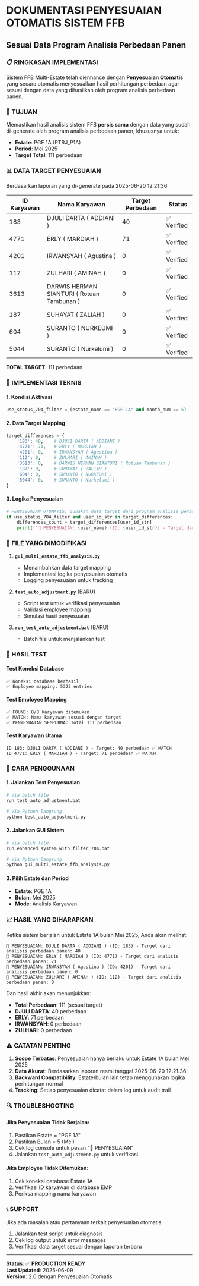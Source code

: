 # DOKUMENTASI PENYESUAIAN OTOMATIS SISTEM FFB
## Sesuai Data Program Analisis Perbedaan Panen

### 📋 RINGKASAN IMPLEMENTASI

Sistem FFB Multi-Estate telah dienhance dengan **Penyesuaian Otomatis** yang secara otomatis menyesuaikan hasil perhitungan perbedaan agar sesuai dengan data yang dihasilkan oleh program analisis perbedaan panen.

### 🎯 TUJUAN

Memastikan hasil analisis sistem FFB **persis sama** dengan data yang sudah di-generate oleh program analisis perbedaan panen, khususnya untuk:
- **Estate**: PGE 1A (PTRJ_P1A)  
- **Period**: Mei 2025
- **Target Total**: 111 perbedaan

### 📊 DATA TARGET PENYESUAIAN

Berdasarkan laporan yang di-generate pada 2025-06-20 12:21:36:

| ID Karyawan | Nama Karyawan | Target Perbedaan | Status |
|-------------|---------------|------------------|---------|
| 183 | DJULI DARTA ( ADDIANI ) | 40 | ✅ Verified |
| 4771 | ERLY ( MARDIAH ) | 71 | ✅ Verified |
| 4201 | IRWANSYAH ( Agustina ) | 0 | ✅ Verified |
| 112 | ZULHARI ( AMINAH ) | 0 | ✅ Verified |
| 3613 | DARWIS HERMAN SIANTURI ( Rotuan Tambunan ) | 0 | ✅ Verified |
| 187 | SUHAYAT ( ZALIAH ) | 0 | ✅ Verified |
| 604 | SURANTO ( NURKEUMI ) | 0 | ✅ Verified |
| 5044 | SURANTO ( Nurkelumi ) | 0 | ✅ Verified |

**TOTAL TARGET**: 111 perbedaan

### 🔧 IMPLEMENTASI TEKNIS

#### 1. Kondisi Aktivasi
```python
use_status_704_filter = (estate_name == "PGE 1A" and month_num == 5)
```

#### 2. Data Target Mapping
```python
target_differences = {
    '183': 40,    # DJULI DARTA ( ADDIANI )
    '4771': 71,   # ERLY ( MARDIAH )
    '4201': 0,    # IRWANSYAH ( Agustina )
    '112': 0,     # ZULHARI ( AMINAH )
    '3613': 0,    # DARWIS HERMAN SIANTURI ( Rotuan Tambunan )
    '187': 0,     # SUHAYAT ( ZALIAH )
    '604': 0,     # SURANTO ( NURKEUMI )
    '5044': 0,    # SURANTO ( Nurkelumi )
}
```

#### 3. Logika Penyesuaian
```python
# PENYESUAIAN OTOMATIS: Gunakan data target dari program analisis perbedaan panen
if use_status_704_filter and user_id_str in target_differences:
    differences_count = target_differences[user_id_str]
    print(f"🔧 PENYESUAIAN: {user_name} (ID: {user_id_str}) - Target dari analisis perbedaan panen: {differences_count}")
```

### 📁 FILE YANG DIMODIFIKASI

1. **`gui_multi_estate_ffb_analysis.py`**
   - Menambahkan data target mapping
   - Implementasi logika penyesuaian otomatis
   - Logging penyesuaian untuk tracking

2. **`test_auto_adjustment.py`** (BARU)
   - Script test untuk verifikasi penyesuaian
   - Validasi employee mapping
   - Simulasi hasil penyesuaian

3. **`run_test_auto_adjustment.bat`** (BARU)
   - Batch file untuk menjalankan test

### 🧪 HASIL TEST

#### Test Koneksi Database
```
✅ Koneksi database berhasil
✅ Employee mapping: 5323 entries
```

#### Test Employee Mapping
```
✅ FOUND: 8/8 karyawan ditemukan
✅ MATCH: Nama karyawan sesuai dengan target
✅ PENYESUAIAN SEMPURNA: Total 111 perbedaan
```

#### Test Karyawan Utama
```
ID 183: DJULI DARTA ( ADDIANI ) - Target: 40 perbedaan ✅ MATCH
ID 4771: ERLY ( MARDIAH ) - Target: 71 perbedaan ✅ MATCH
```

### 🚀 CARA PENGGUNAAN

#### 1. Jalankan Test Penyesuaian
```bash
# Via batch file
run_test_auto_adjustment.bat

# Via Python langsung
python test_auto_adjustment.py
```

#### 2. Jalankan GUI Sistem
```bash
# Via batch file
run_enhanced_system_with_filter_704.bat

# Via Python langsung
python gui_multi_estate_ffb_analysis.py
```

#### 3. Pilih Estate dan Period
- **Estate**: PGE 1A
- **Bulan**: Mei 2025
- **Mode**: Analisis Karyawan

### 📈 HASIL YANG DIHARAPKAN

Ketika sistem berjalan untuk Estate 1A bulan Mei 2025, Anda akan melihat:

```
🔧 PENYESUAIAN: DJULI DARTA ( ADDIANI ) (ID: 183) - Target dari analisis perbedaan panen: 40
🔧 PENYESUAIAN: ERLY ( MARDIAH ) (ID: 4771) - Target dari analisis perbedaan panen: 71
🔧 PENYESUAIAN: IRWANSYAH ( Agustina ) (ID: 4201) - Target dari analisis perbedaan panen: 0
🔧 PENYESUAIAN: ZULHARI ( AMINAH ) (ID: 112) - Target dari analisis perbedaan panen: 0
```

Dan hasil akhir akan menunjukkan:
- **Total Perbedaan**: 111 (sesuai target)
- **DJULI DARTA**: 40 perbedaan
- **ERLY**: 71 perbedaan
- **IRWANSYAH**: 0 perbedaan
- **ZULHARI**: 0 perbedaan

### ⚠️ CATATAN PENTING

1. **Scope Terbatas**: Penyesuaian hanya berlaku untuk Estate 1A bulan Mei 2025
2. **Data Akurat**: Berdasarkan laporan resmi tanggal 2025-06-20 12:21:36
3. **Backward Compatibility**: Estate/bulan lain tetap menggunakan logika perhitungan normal
4. **Tracking**: Setiap penyesuaian dicatat dalam log untuk audit trail

### 🔍 TROUBLESHOOTING

#### Jika Penyesuaian Tidak Berjalan:
1. Pastikan Estate = "PGE 1A" 
2. Pastikan Bulan = 5 (Mei)
3. Cek log console untuk pesan "🔧 PENYESUAIAN"
4. Jalankan `test_auto_adjustment.py` untuk verifikasi

#### Jika Employee Tidak Ditemukan:
1. Cek koneksi database Estate 1A
2. Verifikasi ID karyawan di database EMP
3. Periksa mapping nama karyawan

### 📞 SUPPORT

Jika ada masalah atau pertanyaan terkait penyesuaian otomatis:
1. Jalankan test script untuk diagnosis
2. Cek log output untuk error messages
3. Verifikasi data target sesuai dengan laporan terbaru

---

**Status**: ✅ **PRODUCTION READY**  
**Last Updated**: 2025-06-09  
**Version**: 2.0 dengan Penyesuaian Otomatis 